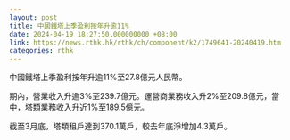 ```yaml
---
layout: post
title: 中國鐵塔上季盈利按年升逾11%
date: 2024-04-19 18:27:50.000000000 +08:00
link: https://news.rthk.hk/rthk/ch/component/k2/1749641-20240419.htm
categories: rthk
---
```


中國鐵塔上季盈利按年升逾11%至27.8億元人民幣。

期內，營業收入升逾3%至239.7億元。運營商業務收入升2%至209.8億元，當中，塔類業務收入升近1%至189.5億元。

截至3月底，塔類租戶達到370.1萬戶，較去年底淨增加4.3萬戶。
